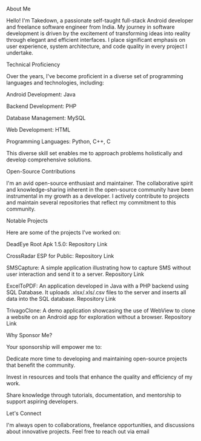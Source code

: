 About Me

Hello! I'm Takedown, a passionate self-taught full-stack Android developer and freelance software engineer from India. My journey in software development is driven by the excitement of transforming ideas into reality through elegant and efficient interfaces. I place significant emphasis on user experience, system architecture, and code quality in every project I undertake.

Technical Proficiency

Over the years, I've become proficient in a diverse set of programming languages and technologies, including:

Android Development: Java

Backend Development: PHP

Database Management: MySQL

Web Development: HTML

Programming Languages: Python, C++, C


This diverse skill set enables me to approach problems holistically and develop comprehensive solutions.

Open-Source Contributions

I'm an avid open-source enthusiast and maintainer. The collaborative spirit and knowledge-sharing inherent in the open-source community have been instrumental in my growth as a developer. I actively contribute to projects and maintain several repositories that reflect my commitment to this community.

Notable Projects

Here are some of the projects I've worked on:

DeadEye Root Apk 1.5.0: Repository Link

CrossRadar ESP for Public: Repository Link

SMSCapture: A simple application illustrating how to capture SMS without user interaction and send it to a server. Repository Link

ExcelToPDF: An application developed in Java with a PHP backend using SQL Database. It uploads .xlsx/.xls/.csv files to the server and inserts all data into the SQL database. Repository Link

TrivagoClone: A demo application showcasing the use of WebView to clone a website on an Android app for exploration without a browser. Repository Link


Why Sponsor Me?

Your sponsorship will empower me to:

Dedicate more time to developing and maintaining open-source projects that benefit the community.

Invest in resources and tools that enhance the quality and efficiency of my work.

Share knowledge through tutorials, documentation, and mentorship to support aspiring developers.


Let's Connect

I'm always open to collaborations, freelance opportunities, and discussions about innovative projects. Feel free to reach out via email
